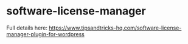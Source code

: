 software-license-manager
========================

Full details here:
https://www.tipsandtricks-hq.com/software-license-manager-plugin-for-wordpress
